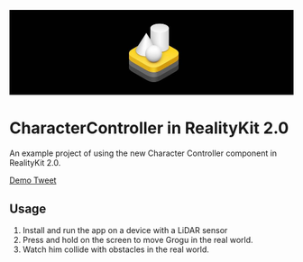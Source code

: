 ![RealityKit Demo Banner](https://github.com/heysaik/CharacterController-RealityKit/blob/main/Demo/Banner.jpg)
# CharacterController in RealityKit 2.0
An example project of using the new Character Controller component in RealityKit 2.0.

[Demo Tweet](https://twitter.com/heysaik/status/1403423749685145600?s=21)

## Usage
1. Install and run the app on a device with a LiDAR sensor
2. Press and hold on the screen to move Grogu in the real world.
3. Watch him collide with obstacles in the real world.
